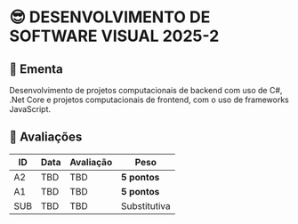 # 😎 DESENVOLVIMENTO DE SOFTWARE VISUAL 2025-2

## 📕 Ementa

Desenvolvimento de projetos computacionais de backend com uso de C#, .Net Core e projetos computacionais de frontend, com o uso de frameworks JavaScript.

## 🎯 Avaliações

ID | Data | Avaliação | Peso
---|------|-----------|-----
A2 | TBD | TBD | **5 pontos**
A1 | TBD | TBD | **5 pontos**
SUB | TBD | TBD | Substitutiva
